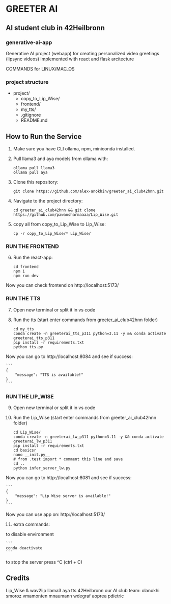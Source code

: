 # GREETER AI
## AI student club in 42Heilbronn
### generative-ai-app
Generative AI project (webapp) for creating personalized video greetings (lipsync videos) implemented with react and flask arcitecture

COMMANDS for LINUX/MAC_OS

### project structure
- project/
    - copy_to_Lip_Wise/
    - frontend/
    - my_tts/
    - .gitignore
    - README.md

## How to Run the Service

1. Make sure you have CLI ollama, npm, miniconda installed.
2. Pull llama3 and aya models from ollama with:
    ```
    ollama pull llama3
    ollama pull aya
    ```

3. Clone this repository:

    ```
    git clone https://github.com/alex-anokhin/greeter_ai_club42hnn.git
    ```

4. Navigate to the project directory:

    ```
    cd greeter_ai_club42hnn && git clone https://github.com/pawansharmaaaa/Lip_Wise.git
    ```

5. copy all from copy_to_Lip_Wise to Lip_Wise:

    ```
    cp -r copy_to_Lip_Wise/* Lip_Wise/
    ```
### RUN THE FRONTEND
6. Run the react-app:
    ```
    cd frontend
    npm i
    npm run dev
    ```

Now you can check frontend on http://localhost:5173/

### RUN THE TTS
7. Open new terminal or split it in vs code
8. Run the tts (start enter commands from greeter_ai_club42hnn folder)

    ```
	cd my_tts
    conda create -n greeterai_tts_p311 python=3.11 -y && conda activate greeterai_tts_p311
    pip install -r requirements.txt
    python tts.py
    ```

Now you can go to http://localhost:8084 and see if success:

    ```
    {
        "message": "TTS is available!"
    }
    ```

### RUN THE LIP_WISE
9. Open new terminal or split it in vs code
10. Run the Lip_Wise (start enter commands from greeter_ai_club42hnn folder)

    ```
	cd Lip_Wise/
    conda create -n greeterai_lw_p311 python=3.11 -y && conda activate greeterai_lw_p311
    pip install -r requirements.txt
    cd basicsr
    nano __init.py__
    # from .test import * comment this line and save
    cd ..
    python infer_server_lw.py
    ```
Now you can go to http://localhost:8081 and see if success:

    ```
    {
        "message": "Lip Wise server is available!"
    }
    ```

Now you can use app on: http://localhost:5173/

11. extra commands:

to disable environment

    ```
	conda deactivate
    ```

to stop the server press ^C (ctrl + C)

## Credits

Lip_Wise & wav2lip
llama3
aya
tts
42Heilbronn
our AI club team:
olanokhi
smoroz
vmamonten
mnaumann
wdegraf
aoprea
pdietric
